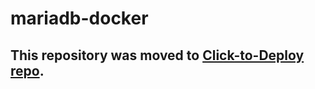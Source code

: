 mariadb-docker
============

## This repository was moved to [Click-to-Deploy repo](https://github.com/GoogleCloudPlatform/click-to-deploy/tree/master/docker/mariadb).
